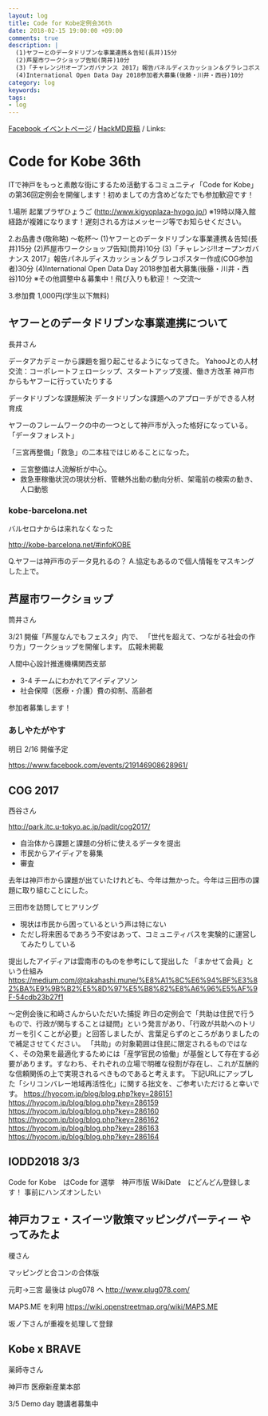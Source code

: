 ```yaml
---
layout: log
title: Code for Kobe定例会36th
date: 2018-02-15 19:00:00 +09:00
comments: true
description: |
  (1)ヤフーとのデータドリブンな事業連携＆告知(長井)15分
  (2)芦屋市ワークショップ告知(筒井)10分
  (3)「チャレンジ‼︎オープンガバナンス 2017」報告パネルディスカッション＆グラレコポスター作成(COG参加者)30分
  (4)International Open Data Day 2018参加者大募集(後藤・川井・西谷)10分
category: log
keywords: 
tags:
- log
---
```


[Facebook イベントページ](https://www.facebook.com/events/984119391751264/)
/ [HackMD原稿](https://hackmd.io/s/ByXiu0zvf)
/ Links:

# Code for Kobe 36th

ITで神戸をもっと素敵な街にするため活動するコミュニティ「Code for Kobe」の第36回定例会を開催します！初めましての方含めどなたでも参加歓迎です！

1.場所
起業プラザひょうご
(http://www.kigyoplaza-hyogo.jp/)
※19時以降入館経路が複雑になります！遅刻される方はメッセージ等でお知らせください。

2.お品書き(敬称略)
〜乾杯〜
(1)ヤフーとのデータドリブンな事業連携＆告知(長井)15分
(2)芦屋市ワークショップ告知(筒井)10分
(3)「チャレンジ‼︎オープンガバナンス 2017」報告パネルディスカッション＆グラレコポスター作成(COG参加者)30分
(4)International Open Data Day 2018参加者大募集(後藤・川井・西谷)10分
※その他調整中＆募集中！飛び入りも歓迎！
〜交流〜

3.参加費
1,000円(学生以下無料)


## ヤフーとのデータドリブンな事業連携について

長井さん

データアカデミーから課題を掘り起こせるようになってきた。
YahooJとの人材交流：コーポレートフェローシップ、スタートアップ支援、働き方改革
神戸市からもヤフーに行っていたりする

データドリブンな課題解決
データドリブンな課題へのアプローチができる人材育成

ヤフーのフレームワークの中の一つとして神戸市が入った格好になっている。
「データフォレスト」

「三宮再整備」「救急」の二本柱ではじめることになった。
- 三宮整備は人流解析が中心。
- 救急車稼働状況の現状分析、管轄外出動の動向分析、架電前の検索の動き、人口動態


### kobe-barcelona.net
バルセロナからは来れなくなった

http://kobe-barcelona.net/#infoKOBE

Q.ヤフーは神戸市のデータ見れるの？
A.協定もあるので個人情報をマスキングした上で。


## 芦屋市ワークショップ
筒井さん

3/21 開催「芦屋なんでもフェスタ」内で、
「世代を超えて、つながる社会の作り方」ワークショップを開催します。
広報未掲載

人間中心設計推進機構関西支部

- 3-4 チームにわかれてアイディアソン
- 社会保障（医療・介護）費の抑制、高齢者

参加者募集します！

### あしやたがやす
明日 2/16 開催予定

https://www.facebook.com/events/219146908628961/


## COG 2017
西谷さん

http://park.itc.u-tokyo.ac.jp/padit/cog2017/


+ 自治体から課題と課題の分析に使えるデータを提出
+ 市民からアイディアを募集
+ 審査

去年は神戸市から課題が出ていたけれども、今年は無かった。今年は三田市の課題に取り組むことにした。

三田市を訪問してヒアリング
- 現状は市民から困っているという声は特にない
- ただし将来困るであろう不安はあって、コミュニティバスを実験的に運営してみたりしている

提出したアイディアは雲南市のものを参考にして提出した
「まかせて会員」という仕組み https://medium.com/@takahashi.mune/%E8%A1%8C%E6%94%BF%E3%82%BA%E9%9B%B2%E5%8D%97%E5%B8%82%E8%A6%96%E5%AF%9F-54cdb23b27f1

～定例会後に和崎さんからいただいた捕捉
昨日の定例会で「共助は住民で行うもので、行政が関与することは疑問」という発言があり、「行政が共助へのトリガーを引くことが必要」と回答しましたが、言葉足らずのところがありましたので補足させてください。
「共助」の対象範囲は住民に限定されるものではなく、その効果を最適化するためには「産学官民の協働」が基盤として存在する必要があります。すなわち、それぞれの立場で明確な役割が存在し、これが互酬的な信頼関係の上で実現されるべきものであると考えます。
下記URLにアップした「シリコンバレー地域再活性化」に関する拙文を、ご参考いただけると幸いです。
https://hyocom.jp/blog/blog.php?key=286151
https://hyocom.jp/blog/blog.php?key=286159
https://hyocom.jp/blog/blog.php?key=286160
https://hyocom.jp/blog/blog.php?key=286162
https://hyocom.jp/blog/blog.php?key=286163
https://hyocom.jp/blog/blog.php?key=286164

## IODD2018 3/3
Code for Kobe　はCode for 選挙　神戸市版
WikiDate　にどんどん登録します！
事前にハンズオンしたい


## 神戸カフェ・スイーツ散策マッピングパーティー やってみたよ
榎さん

マッピングと合コンの合体版

元町→三宮 最後は plug078 へ
http://www.plug078.com/

MAPS.ME を利用
https://wiki.openstreetmap.org/wiki/MAPS.ME

坂ノ下さんが重複を処理して登録


## Kobe x BRAVE
薬師寺さん

神戸市 医療新産業本部

3/5 Demo day 聴講者募集中



